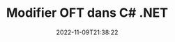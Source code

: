 ---
############################# Static ############################
layout: "auto-gen-editor"
date: 2022-11-09T21:38:22
draft: false
otherformats: doc docx docm dotx xls xlsx xlsm ppt pptx pptm mobi epub html mhtml txt xml eml emlx mbox msg

############################# Head ############################
head_title: "Éditeur OFT : modifiez OFT dans C# .NET"
head_description: "Comment modifier OFT dans C# .NET en utilisant quelques lignes de code ? Utilisez les API de traitement de documents GroupDocs pour modifier, mettre à jour et enregistrer plus de 30 formats de fichiers."

############################# Header ############################
title: "Modifier OFT dans C# .NET"
description: "Édition OFT efficace et robuste à l'aide de GroupDocs.Editor côté serveur pour les API C# .NET, sans l'utilisation de logiciels tels que Microsoft ou Open Office."
bg_image: "https://cms.admin.containerize.com/templates/aspose/App_Themes/V3/images/bg/header1.png"
bg_overlay: false
button:
    enable: true
    icon: "fas fa-arrow-down"
    label: "Télécharger la version d'essai gratuite"
    link: "https://downloads.groupdocs.com/editor/net"

############################# SubMenu ############################
submenu:
    enable: true

    left:
        img_alt: "GroupDocs.Editor for .NET"
        image: "https://cms.admin.containerize.com/templates/groupdocs/images/product-logos/90x90-noborder/groupdocs-editor-net.png"
        product: "GroupDocs.Editor"
        platform: ".NET"

    middle:
        button:

            # button loop
            - link: "https://apireference.groupdocs.com/editor/net"
              text: "Référence API"

            # button loop
            - link: "https://github.com/groupdocs-editor"
              text: "Exemples de codes"

            # button loop
            - link: "https://products.groupdocs.app/editor/family"
              text: "Démos en direct"

            # button loop
            - link: "https://purchase.groupdocs.com/pricing/editor/net"
              text: "Tarification"

    right:
        link_download: "https://downloads.groupdocs.com/editor"
        link_learn: "https://docs.groupdocs.com/editor/net"
        link_buy: "https://purchase.groupdocs.com"

############################# About ############################
about:
    enable: true
    title: "À propos de l'API GroupDocs.Editor for .NET"
    content: |
        L'API [GroupDocs.Editor for .NET](/fr/editor/net/) est un bon choix pour éditer des documents et des présentations Microsoft Word, Excel, PowerPoint, Open Office. GroupDocs.Editor est une API autonome qui convient aux systèmes côté serveur et back-end où des performances élevées sont requises. Il ne dépend d'aucun logiciel comme Microsoft ou Open Office.

############################# Steps ############################
steps:
    enable: true
    title_left: "Étapes pour modifier OFT dans C#"
    content_left: |
        [GroupDocs.Editor for .NET](/fr/editor/net/) offre aux développeurs un moyen simple et direct de modifier les fichiers OFT à l'aide de quelques lignes de code.
        * Créez une instance de la classe `Editor` avec un chemin de fichier obligatoire ou un flux d'octets et chargez le fichier OFT
        * Créez et définissez l'instance de classe `EmailEditOptions` pour le format de fichier OFT
        * Appelez la méthode `Editor.Edit()` et obtenez le document OFT au format HTML facilement modifiable avec n'importe quel éditeur WYSIWYG.
        * Appelez la méthode `Editor.Save()` et enregistrez le fichier OFT modifié à l'aide de la classe `EmailSaveOptions`

        
    title_right: "Configuration requise"
    content_right: |
        Une édition de document de base avec les API GroupDocs.Editor for .NET peut être effectuée en mettant en œuvre quelques étapes simples. Nos API sont prises en charge sur toutes les principales plates-formes et systèmes d'exploitation. Avant d'exécuter le code ci-dessous, assurez-vous que les prérequis suivants sont installés sur votre système.

        * Systèmes d'exploitation : Microsoft Windows, Linux, MacOS
        * Environnements de développement : Microsoft Visual Studio, Xamarin, MonoDevelop
        * Cadres: .NET Framework, .NET Standard, .NET Core, Mono
        * Obtenez la dernière version de GroupDocs.Editor for .NET téléchargée depuis [NuGet](https://www.nuget.org/packages/groupdocs.editor)
        
    code: |        
        ```csharp
        // Load the OFT file into Editor
        Editor editor = new Editor("source.oft");

        // Create and adjust the edit options
        EmailEditOptions editOptions = new EmailEditOptions();
        
        // Open input OFT document for edit — obtain an intermediate document, that can be edited
        EditableDocument beforeEdit = editor.Edit(editOptions);

        // Grab OFT document content and associated resources from editable document
        string content = beforeEdit.GetEmbeddedHtml();

        // Send the content to WYSIWYG-editor, edit it there, and send edited content back to the server-side
        // This step simulates a such operation
        string updatedContent = content.Replace("project", "Edited project");

        // Grab edited content and resources from WYSIWYG-editor and create a new EditableDocument instance from it
        EditableDocument afterEdit = EditableDocument.FromMarkup(updatedContent, null);

        // Create a save options
        EmailSaveOptions saveOptions = new EmailSaveOptions();

        // Save edited OFT document to the file
        editor.Save(afterEdit, "edited.oft", saveOptions);
        ```
        
############################# Demos ############################
demos:
    enable: true
    title: "OFT démos en direct de l'éditeur"
    content: |
        Modifiez OFT dès maintenant en visitant le site Web [GroupDocs.Editor Live Demos](https://products.groupdocs.app/editor/family).
        La démo en direct présente les avantages suivants
        
############################# More Formats ############################
more_formats:
    enable: true
    title: "Autres éditeurs pris en charge"
    content: |
        Vous pouvez également modifier d'autres formats de fichiers. Veuillez consulter la liste complète ci-dessous.


############################# Back to top ###############################
back_to_top:
    enable: true
---